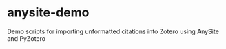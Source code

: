 # anysite-demo
Demo scripts for importing unformatted citations into Zotero using AnySite and PyZotero

